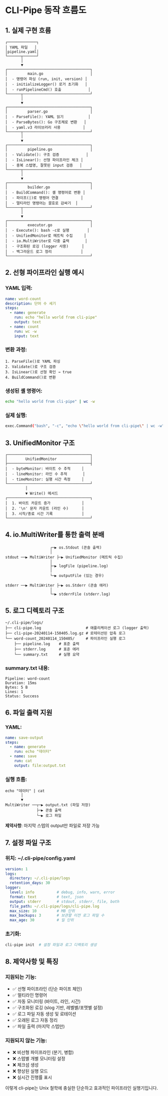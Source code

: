 # CLI-Pipe 동작 흐름도

## 1. 실제 구현 흐름

```
┌─────────────┐
│ YAML 파일   │
│pipeline.yaml│
└──────┬──────┘
       │
       ▼
┌─────────────────────────────────────┐
│         main.go                     │
│  - 명령어 파싱 (run, init, version) │
│  - initializeLogger() 로거 초기화   │
│  - runPipelineCmd() 호출            │
└──────┬──────────────────────────────┘
       │
       ▼
┌─────────────────────────────────────┐
│         parser.go                   │
│  - ParseFile(): YAML 읽기           │
│  - ParseBytes(): Go 구조체로 변환   │
│  - yaml.v3 라이브러리 사용          │
└──────┬──────────────────────────────┘
       │
       ▼
┌─────────────────────────────────────┐
│         pipeline.go                 │
│  - Validate(): 구조 검증            │
│  - IsLinear(): 선형 파이프라인 체크 │
│  - 중복 스텝명, 잘못된 input 검증   │
└──────┬──────────────────────────────┘
       │
       ▼
┌─────────────────────────────────────┐
│         builder.go                  │
│  - BuildCommand(): 셸 명령어로 변환 │
│  - 파이프(|)로 명령어 연결          │
│  - 멀티라인 명령어는 괄호로 감싸기  │
└──────┬──────────────────────────────┘
       │
       ▼
┌─────────────────────────────────────┐
│         executor.go                 │
│  - Execute(): bash -c로 실행        │
│  - UnifiedMonitor로 메트릭 수집     │
│  - io.MultiWriter로 다중 출력       │
│  - 구조화된 로깅 (logger 사용)      │
│  - 백그라운드 로그 정리             │
└─────────────────────────────────────┘
```

## 2. 선형 파이프라인 실행 예시

### YAML 입력:
```yaml
name: word-count
description: 단어 수 세기
steps:
  - name: generate
    run: echo "hello world from cli-pipe"
    output: text
  - name: count
    run: wc -w
    input: text
```

### 변환 과정:
```
1. ParseFile()로 YAML 파싱
2. Validate()로 구조 검증
3. IsLinear()로 선형 확인 → true
4. BuildCommand()로 변환
```

### 생성된 셸 명령어:
```bash
echo "hello world from cli-pipe" | wc -w
```

### 실제 실행:
```bash
exec.Command("bash", "-c", "echo \"hello world from cli-pipe\" | wc -w")
```

## 3. UnifiedMonitor 구조

```
┌─────────────────────────────────────┐
│        UnifiedMonitor               │
├─────────────────────────────────────┤
│  - byteMonitor: 바이트 수 추적     │
│  - lineMonitor: 라인 수 추적       │
│  - timeMonitor: 실행 시간 측정     │
└─────────────────────────────────────┘
         │
         ▼ Write() 메서드
┌─────────────────────────────────────┐
│  1. 바이트 카운트 증가              │
│  2. '\n' 문자 카운트 (라인 수)      │
│  3. 시작/종료 시간 기록             │
└─────────────────────────────────────┘
```

## 4. io.MultiWriter를 통한 출력 분배

```
                    ┌─▶ os.Stdout (콘솔 출력)
                    │
stdout ──▶ MultiWriter ├─▶ UnifiedMonitor (메트릭 수집)
                    │
                    ├─▶ logFile (pipeline.log)
                    │
                    └─▶ outputFile (있는 경우)

stderr ──▶ MultiWriter ├─▶ os.Stderr (콘솔 에러)
                    │
                    └─▶ stderrFile (stderr.log)
```

## 5. 로그 디렉토리 구조

```
~/.cli-pipe/logs/
├── cli-pipe.log                    # 애플리케이션 로그 (logger 출력)
├── cli-pipe-20240114-150405.log.gz # 로테이션된 압축 로그
└── word-count_20240114_150405/     # 파이프라인 실행 로그
    ├── pipeline.log    # 표준 출력
    ├── stderr.log      # 표준 에러
    └── summary.txt     # 실행 요약
```

### summary.txt 내용:
```
Pipeline: word-count
Duration: 15ms
Bytes: 5 B
Lines: 1
Status: Success
```

## 6. 파일 출력 지원

### YAML:
```yaml
name: save-output
steps:
  - name: generate
    run: echo "데이터"
  - name: save
    run: cat
    output: file:output.txt
```

### 실행 흐름:
```
echo "데이터" | cat
       │
       ▼
MultiWriter ──┬─▶ output.txt (파일 저장)
              ├─▶ 콘솔 출력
              └─▶ 로그 파일
```

**제약사항**: 마지막 스텝의 output만 파일로 저장 가능

## 7. 설정 파일 구조

### 위치: ~/.cli-pipe/config.yaml
```yaml
version: 1
logs:
  directory: ~/.cli-pipe/logs
  retention_days: 30
logger:
  level: info          # debug, info, warn, error
  format: text         # text, json
  output: stderr       # stdout, stderr, file, both
  file_path: ~/.cli-pipe/logs/cli-pipe.log
  max_size: 10         # MB 단위
  max_backups: 3       # 보관할 이전 로그 파일 수
  max_age: 30          # 일 단위
```

### 초기화:
```bash
cli-pipe init  # 설정 파일과 로그 디렉토리 생성
```

## 8. 제약사항 및 특징

### 지원되는 기능:
- ✅ 선형 파이프라인 (단순 파이프 체인)
- ✅ 멀티라인 명령어
- ✅ 자동 모니터링 (바이트, 라인, 시간)
- ✅ 구조화된 로깅 (slog 기반, 레벨별/포맷별 설정)
- ✅ 로그 파일 자동 생성 및 로테이션
- ✅ 오래된 로그 자동 정리
- ✅ 파일 출력 (마지막 스텝만)

### 지원되지 않는 기능:
- ❌ 비선형 파이프라인 (분기, 병합)
- ❌ 스텝별 개별 모니터링 설정
- ❌ 체크섬 생성
- ❌ 향상된 실행 모드
- ❌ 실시간 진행률 표시

이렇게 cli-pipe는 Unix 철학에 충실한 단순하고 효과적인 파이프라인 실행기입니다.